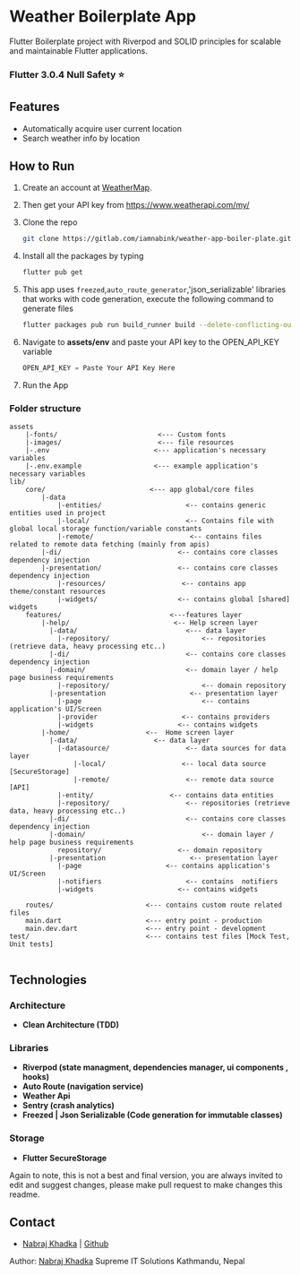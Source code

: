 # Weather Boilerplate App

Flutter Boilerplate project with Riverpod and SOLID principles for scalable and maintainable Flutter applications.

### Flutter 3.0.4 Null Safety ⭐

## Features
- Automatically acquire user current location
- Search weather info by location

## How to Run
1. Create an account at [WeatherMap](http://www.weatherapi.com).

2. Then get your API key from https://www.weatherapi.com/my/

3. Clone the repo
   ```sh
   git clone https://gitlab.com/iamnabink/weather-app-boiler-plate.git
   ```
4. Install all the packages by typing
   ```sh
   flutter pub get
   ```
5. This app uses `freezed`,`auto_route_generator`,'json_serializable' libraries that works with code generation, execute the following command to generate files
   ```sh
   flutter packages pub run build_runner build --delete-conflicting-outputs
   ```

5. Navigate to **assets/env** and paste your API key to the OPEN_API_KEY variable
   ```dart
   OPEN_API_KEY = Paste Your API Key Here
   ```
6. Run the App


### Folder structure

```
assets
    |-fonts/                         <--- Custom fonts
    |-images/                        <--- file resources
    |-.env                          <--- application's necessary variables
    |-.env.example                  <--- example application's necessary variables
lib/
    core/                          <--- app global/core files
        |-data
            |-entities/                     <-- contains generic entities used in project
            |-local/                        <-- Contains file with global local storage function/variable constants
            |-remote/                        <-- contains files related to remote data fetching (mainly from apis)
        |-di/                             <-- contains core classes dependency injection
        |-presentation/                   <-- contains core classes dependency injection
            |-resources/                   <-- contains app theme/constant resources
            |-widgets/                    <-- contains global [shared] widgets
    features/                           <---features layer
        |-help/                          <-- Help screen layer
          |-data/                           <--- data layer
            |-repository/                       <-- repositories (retrieve data, heavy processing etc..)
          |-di/                             <-- contains core classes dependency injection
          |-domain/                         <-- domain layer / help page business requirements
            |-repository/                       <-- domain repository
          |-presentation                     <-- presentation layer
            |-page                              <-- contains application's UI/Screen
            |-provider                     <-- contains providers
            |-widgets                     <-- contains widgets
        |-home/                   <--  Home screen layer
          |-data/                   <-- data layer
            |-datasource/                   <-- data sources for data layer
                |-local/                   <-- local data source [SecureStorage]
                |-remote/                   <-- remote data source [API]
            |-entity/                   <-- contains data entities
            |-repository/                   <-- repositories (retrieve data, heavy processing etc..)
          |-di/                             <-- contains core classes dependency injection
          |-domain/                             <-- domain layer / help page business requirements
            repository/                   <-- domain repository
          |-presentation                     <-- presentation layer
            |-page                     <-- contains application's UI/Screen
            |-notifiers                     <-- contains  notifiers
            |-widgets                     <-- contains widgets

    routes/                       <--- contains custom route related files
    main.dart                     <--- entry point - production
    main.dev.dart                 <--- entry point - development
test/                             <--- contains test files [Mock Test, Unit tests]


```

## Technologies

### Architecture
- **Clean Architecture (TDD)**

### Libraries
- **Riverpod (state managment, dependencies manager, ui components , hooks)**
- **Auto Route (navigation service)**
- **Weather Api**
- **Sentry (crash analytics)**
- **Freezed | Json Serializable (Code generation for immutable classes)**


### Storage
- **Flutter SecureStorage**

Again to note, this is not a best and final version, you are always invited to edit and suggest changes, please make pull request to make changes this readme.


## Contact
- [Nabraj Khadka](https://www.linkedin.com/in/iamnabink/) | [Github](https://github.com/iamnabink)

Author:
    [Nabraj Khadka](https://www.linkedin.com/in/iamnabink/)
    Supreme IT Solutions Kathmandu, Nepal
